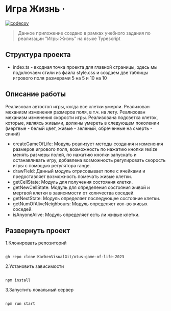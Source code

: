 # Игра Жизнь &middot;

[![codecov](https://codecov.io/gh/KarkenVisualGit/otus-game-of-life-2023/graph/badge.svg?token=BWwgkWTL8k)](https://codecov.io/gh/KarkenVisualGit/otus-game-of-life-2023)

> Данное приложение создано в рамках учебного задания по реализации "Игры Жизнь" на языке Typescript

## Структура проекта

- index.ts - входная точка проекта для главной страницы, здесь мы подключаем стили из файла style.css и создаем две таблицы игрового поля размерами 5 на 5 и 10 на 10

## Описание работы

Реализован автостоп игры, когда все клетки умерли. Реализован механизм изменения размеров поля, в т.ч. на лету. Реализован механизм изменения скорости игры. Реализована подсветка клеток, которые, являясь живыми, должны умереть в следующем поколении (мертвые - белый цвет, живые - зеленый, обреченные на смерть - синий)

- createGameOfLife: Модуль реализует методы создания и изменения размеров игрового поля, возможность по нажатию кнопки resize менять размеры полей, по нажатию кнопки запускать и останавливать игру, добавлена возможность регулировать скорость игры с помощью регулятора range.
- drawField: Данный модуль отрисовывает поле с ячейками и предоставляет возможность помечать живые клетки.
- getCellState: Модуль для получения состояния клетки.
- getNewCellState: Модуль для определения состояния живой и мертвой клетки в зависимости от количества соседей.
- getNextState: Модуль определяет последующее состояние клетки.
- getNumOfAliveNeighbours: Модуль определяет кол-во живых соседей.
- isAnyoneAlive: Модуль определяет есть ли живые клетки.

## Развернуть проект

1.Клонировать репозиторий

```shell

gh repo clone KarkenVisualGit/otus-game-of-life-2023

```

2.Установить зависимости

```shell

npm install

```

3.Запустить локальный сервер

```shell

npm run start
```
